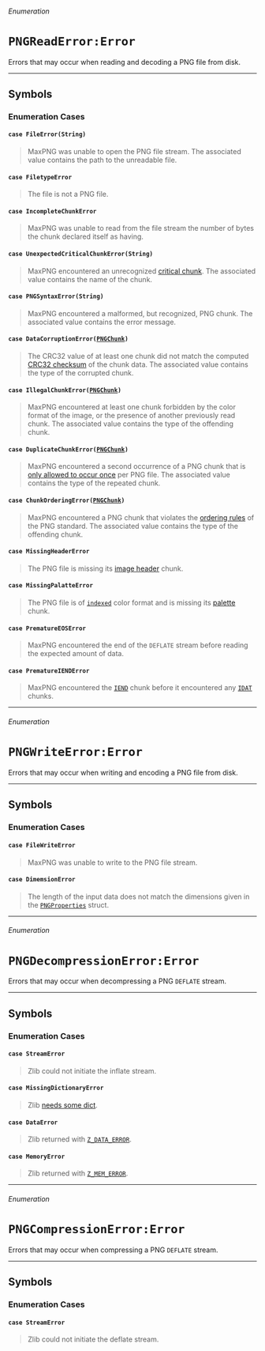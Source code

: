 ###### Enumeration

# `PNGReadError:Error`

Errors that may occur when reading and decoding a PNG file from disk.

------

## Symbols

### Enumeration Cases

#### `case FileError(String)`
> MaxPNG was unable to open the PNG file stream. The associated value contains the path to the unreadable file.

#### `case FiletypeError`
> The file is not a PNG file.

#### `case IncompleteChunkError`
> MaxPNG was unable to read from the file stream the number of bytes the chunk declared itself as having.

#### `case UnexpectedCriticalChunkError(String)`
> MaxPNG encountered an unrecognized [critical chunk](http://www.libpng.org/pub/png/spec/1.2/PNG-Structure.html#Chunk-naming-conventions). The associated value contains the name of the chunk.

#### `case PNGSyntaxError(String)`
> MaxPNG encountered a malformed, but recognized, PNG chunk. The associated value contains the error message.

#### `case DataCorruptionError(`[`PNGChunk`](pngchunk.md)`)`
> The CRC32 value of at least one chunk did not match the computed [CRC32 checksum](www.libpng.org/pub/png/spec/1.2/PNG-Structure.html#CRC-algorithm) of the chunk data. The associated value contains the type of the corrupted chunk.

#### `case IllegalChunkError(`[`PNGChunk`](pngchunk.md)`)`
> MaxPNG encountered at least one chunk forbidden by the color format of the image, or the presence of another previously read chunk. The associated value contains the type of the offending chunk.

#### `case DuplicateChunkError(`[`PNGChunk`](pngchunk.md)`)`
> MaxPNG encountered a second occurrence of a PNG chunk that is [only allowed to occur once](http://www.libpng.org/pub/png/spec/1.2/PNG-Chunks.html#C.Summary-of-standard-chunks) per PNG file. The associated value contains the type of the repeated chunk.

#### `case ChunkOrderingError(`[`PNGChunk`](pngchunk.md)`)`
> MaxPNG encountered a PNG chunk that violates the [ordering rules](http://www.libpng.org/pub/png/spec/1.2/PNG-Chunks.html#C.Summary-of-standard-chunks) of the PNG standard. The associated value contains the type of the offending chunk.

#### `case MissingHeaderError`
> The PNG file is missing its [image header](http://www.libpng.org/pub/png/spec/1.2/PNG-Chunks.html#C.IHDR) chunk.

#### `case MissingPalatteError`
> The PNG file is of [`indexed`](pngproperties_colorformat.md#case-indexed) color format and is missing its [palette](http://www.libpng.org/pub/png/spec/1.2/PNG-Chunks.html#C.PLTE) chunk.

#### `case PrematureEOSError`
> MaxPNG encountered the end of the `DEFLATE` stream before reading the expected amount of data.

#### `case PrematureIENDError`
> MaxPNG encountered the [`IEND`](pngchunk.md#case-iend) chunk before it encountered any [`IDAT`](pngchunk.md#case-idat) chunks.

------

###### Enumeration

# `PNGWriteError:Error`

Errors that may occur when writing and encoding a PNG file from disk.

------

## Symbols

### Enumeration Cases

#### `case FileWriteError`
> MaxPNG was unable to write to the PNG file stream.

#### `case DimemsionError`
> The length of the input data does not match the dimensions given in the [`PNGProperties`](pngproperties.md) struct.

------

###### Enumeration

# `PNGDecompressionError:Error`

Errors that may occur when decompressing a PNG `DEFLATE` stream.

------

## Symbols

### Enumeration Cases

#### `case StreamError`
> Zlib could not initiate the inflate stream.

#### `case MissingDictionaryError`
> Zlib [needs some dict](http://www.zlib.net/manual.html#Constants).

#### `case DataError`
> Zlib returned with [`Z_DATA_ERROR`](http://www.zlib.net/manual.html#Constants).

#### `case MemoryError`
> Zlib returned with [`Z_MEM_ERROR`](http://www.zlib.net/manual.html#Constants).

------

###### Enumeration

# `PNGCompressionError:Error`

Errors that may occur when compressing a PNG `DEFLATE` stream.

------

## Symbols

### Enumeration Cases

#### `case StreamError`
> Zlib could not initiate the deflate stream.
